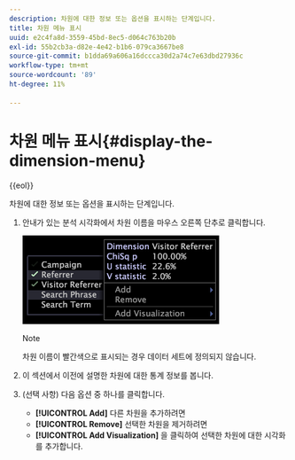 ```yaml
---
description: 차원에 대한 정보 또는 옵션을 표시하는 단계입니다.
title: 차원 메뉴 표시
uuid: e2c4fa8d-3559-45bd-8ec5-d064c763b20b
exl-id: 55b2cb3a-d82e-4e42-b1b6-079ca3667be8
source-git-commit: b1dda69a606a16dccca30d2a74c7e63dbd27936c
workflow-type: tm+mt
source-wordcount: '89'
ht-degree: 11%

---
```


# 차원 메뉴 표시{#display-the-dimension-menu}

{{eol}}

차원에 대한 정보 또는 옵션을 표시하는 단계입니다.

1. 안내가 있는 분석 시각화에서 차원 이름을 마우스 오른쪽 단추로 클릭합니다.

   ![단계 정보](assets/mnu_GuidedAnalysis.png)

   >[!NOTE]
   >
   >차원 이름이 빨간색으로 표시되는 경우 데이터 세트에 정의되지 않습니다.

1. 이 섹션에서 이전에 설명한 차원에 대한 통계 정보를 봅니다.
1. (선택 사항) 다음 옵션 중 하나를 클릭합니다.

   * **[!UICONTROL Add]** 다른 차원을 추가하려면
   * **[!UICONTROL Remove]** 선택한 차원을 제거하려면
   * **[!UICONTROL Add Visualization]** 을 클릭하여 선택한 차원에 대한 시각화를 추가합니다.
